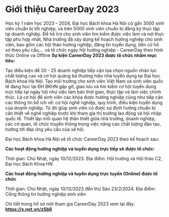 # Giới thiệu CareerDay 2023

Học kỳ 1 năm học 2023 – 2024, Đại học Bách khoa Hà Nội có gần 3000 sinh viên chuẩn bị tốt nghiệp, và trên 5000 sinh viên chuẩn bị đăng ký thực tập tại doanh nghiệp. Để hỗ trợ cho sinh viên tìm kiếm được việc làm và nơi thực tập phù hợp nhất, Nhà trường đã xây dựng kế hoạch hướng nghiệp cho sinh viên, bao gồm các hội thảo hướng nghiệp, đăng tin tuyển dụng, tiến cử hồ sơ theo yêu cầu,… và tổ chức ngày hội hướng nghiệp - CareerDay theo hình thức Online và Offline
**Sự kiện CareerDay 2023 được tổ chức nhằm mục tiêu:**

Tạo điều kiện để 20 - 25 doanh nghiệp tiếp cận lựa chọn nguồn nhân lực chất lượng cao và cơ hội quảng bá thương hiệu nhà tuyển dụng tại Đại học Bách khoa Hà Nội.
Tạo môi trường cho sinh viên Việt Nam và sinh viên quốc tế đang học tại ĐH BKHN gặp gỡ, giao lưu và tìm kiếm cơ hội tuyển dụng trực tiếp tại ngày hội như việc làm bán thời gian, thực tập và làm việc chính thức.
Là cơ hội để sinh viên các khóa được hướng nghiệp cũng như tiếp cận các thông tin bổ ích về: cơ hội nghề nghiệp, quy trình, điều kiện tuyển dụng của doanh nghiệp. Từ đó giúp sinh viên có được sự định hướng chuẩn bị cần thiết về nghề nghiệp trước khi tham gia thị trường lao động và hội nhập quốc tế.
Thiết lập mối quan hệ thân thiết giữa nhà trường, doanh nghiệp, các cơ quan, tổ chức truyền thông trong việc nâng cao chất lượng đào tạo, hướng tới đáp ứng yêu cầu của xã hội.

Đại học Bách khoa Hà Nội sẽ tổ chức CareerDay 2023 theo kế hoạch sau:

**Các hoạt động hướng nghiệp và tuyển dụng trực tiếp sẽ được tổ chức:**

Thời gian: Chủ Nhật, ngày 10/12/2023.
Địa điểm: Hội trường và Hội thảo C2, Đại học Bách Khoa HN

**Các hoạt động hướng nghiệp và tuyển dụng trực tuyến (Online) được tổ chức**

Thời gian: Chủ Nhật, ngày 10/12/2023 đến thứ Sáu 23/2/2024.
Địa điểm: Cổng thông tin hướng nghiệp sinh viên

Chi tiết trong hồ sơ mời tham gia CareerDay 2023 xem tại đây: **https://s.net.vn/zSb6**